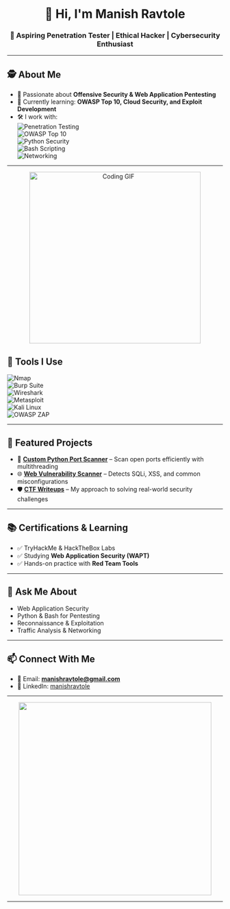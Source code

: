 <!-- Professional GitHub Profile README for a Penetration Tester -->

<h1 align="center">👋 Hi, I'm Manish Ravtole</h1>
<h3 align="center">🚀 Aspiring Penetration Tester | Ethical Hacker | Cybersecurity Enthusiast</h3>

---

## 🕵️ About Me
- 🔐 Passionate about **Offensive Security & Web Application Pentesting**  
- 🌱 Currently learning: **OWASP Top 10, Cloud Security, and Exploit Development**  
- 🛠️ I work with:  
  ![Penetration Testing](https://img.shields.io/badge/Penetration_Testing-black?style=for-the-badge&logo=ghostery&logoColor=white)  
  ![OWASP Top 10](https://img.shields.io/badge/OWASP_Top_10-critical?style=for-the-badge&logo=owasp&logoColor=white)  
  ![Python Security](https://img.shields.io/badge/Python_Security-3776AB?style=for-the-badge&logo=python&logoColor=white)  
  ![Bash Scripting](https://img.shields.io/badge/Bash_Scripting-121011?style=for-the-badge&logo=gnu-bash&logoColor=white)  
  ![Networking](https://img.shields.io/badge/Networking-005571?style=for-the-badge&logo=cisco&logoColor=white)  

---

<p align="center">
  <img src="https://media.giphy.com/media/qgQUggAC3Pfv687qPC/giphy.gif" width="400" alt="Coding GIF" />
</p>


## 🔧 Tools I Use
![Nmap](https://img.shields.io/badge/Nmap-2C2D72?style=for-the-badge&logo=linux&logoColor=white)  
![Burp Suite](https://img.shields.io/badge/BurpSuite-FF6F00?style=for-the-badge&logo=burp-suite&logoColor=white)  
![Wireshark](https://img.shields.io/badge/Wireshark-1679A7?style=for-the-badge&logo=wireshark&logoColor=white)  
![Metasploit](https://img.shields.io/badge/Metasploit-2C2D72?style=for-the-badge&logo=probot&logoColor=white)  
![Kali Linux](https://img.shields.io/badge/Kali_Linux-268BEE?style=for-the-badge&logo=kalilinux&logoColor=white)  
![OWASP ZAP](https://img.shields.io/badge/OWASP_ZAP-00457C?style=for-the-badge&logo=owasp&logoColor=white)  

---

## 📂 Featured Projects
- 🔎 **[Custom Python Port Scanner](#)** – Scan open ports efficiently with multithreading  
- 🌐 **[Web Vulnerability Scanner](#)** – Detects SQLi, XSS, and common misconfigurations  
- 🛡️ **[CTF Writeups](#)** – My approach to solving real-world security challenges  

---

## 📚 Certifications & Learning
- ✅ TryHackMe & HackTheBox Labs  
- ✅ Studying **Web Application Security (WAPT)**  
- ✅ Hands-on practice with **Red Team Tools**  

---

## 💬 Ask Me About
- Web Application Security  
- Python & Bash for Pentesting  
- Reconnaissance & Exploitation  
- Traffic Analysis & Networking  

---

## 📫 Connect With Me
- 📧 Email: **manishravtole@gmail.com**  
- 💼 LinkedIn: [manishravtole](https://www.linkedin.com/in/manishravtole/)    

---

<p align="center">
  <img src="https://media.giphy.com/media/h408T6Y5GfmXBKW62l/giphy.gif" width="450" />
</p>

---

